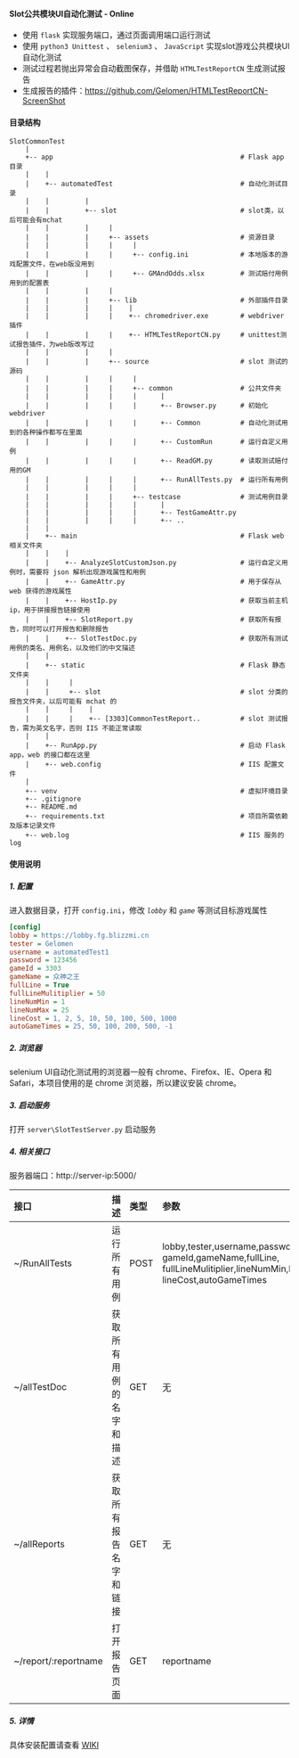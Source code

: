 ﻿#### Slot公共模块UI自动化测试 - Online
* 使用 `flask` 实现服务端口，通过页面调用端口运行测试
* 使用 `python3 Unittest` 、 `selenium3` 、 `JavaScript` 实现slot游戏公共模块UI自动化测试
* 测试过程若抛出异常会自动截图保存，并借助 `HTMLTestReportCN` 生成测试报告
* 生成报告的插件：https://github.com/Gelomen/HTMLTestReportCN-ScreenShot

#### 目录结构
```
SlotCommonTest
    |
    +-- app                                               # Flask app 目录
    |    |
    |    +-- automatedTest                                # 自动化测试目录
    |    |         |
    |    |         +-- slot                               # slot类，以后可能会有mchat
    |    |         |     |
    |    |         |     +-- assets                       # 资源目录
    |    |         |     |     |
    |    |         |     |     +-- config.ini             # 本地版本的游戏配置文件，在web版没用到
    |    |         |     |     +-- GMAndOdds.xlsx         # 测试赔付用例用到的配置表
    |    |         |     |
    |    |         |     +-- lib                          # 外部插件目录
    |    |         |     |    |
    |    |         |     |    +-- chromedriver.exe        # webdriver 插件
    |    |         |     |    +-- HTMLTestReportCN.py     # unittest测试报告插件，为web版改写过
    |    |         |     |
    |    |         |     +-- source                       # slot 测试的源码
    |    |         |     |     |
    |    |         |     |     +-- common                 # 公共文件夹
    |    |         |     |     |      |
    |    |         |     |     |      +-- Browser.py      # 初始化webdriver
    |    |         |     |     |      +-- Common          # 自动化测试用到的各种操作都写在里面
    |    |         |     |     |      +-- CustomRun       # 运行自定义用例
    |    |         |     |     |      +-- ReadGM.py       # 读取测试赔付用的GM
    |    |         |     |     |      +-- RunAllTests.py  # 运行所有用例
    |    |         |     |     |
    |    |         |     |     +-- testcase               # 测试用例目录
    |    |         |     |     |      |
    |    |         |     |     |      +-- TestGameAttr.py
    |    |         |     |     |      +-- ..
    |    |
    |    +-- main                                         # Flask web 相关文件夹
    |    |    |
    |    |    +-- AnalyzeSlotCustomJson.py                # 运行自定义用例时，需要将 json 解析出现游戏属性和用例
    |    |    +-- GameAttr.py                             # 用于保存从 web 获得的游戏属性
    |    |    +-- HostIp.py                               # 获取当前主机 ip，用于拼接报告链接使用
    |    |    +-- SlotReport.py                           # 获取所有报告，同时可以打开报告和删除报告
    |    |    +-- SlotTestDoc.py                          # 获取所有测试用例的类名、用例名，以及他们的中文描述
    |    |
    |    +-- static                                       # Flask 静态文件夹
    |    |     |
    |    |     +-- slot                                   # slot 分类的报告文件夹，以后可能有 mchat 的
    |    |     |    |
    |    |     |    +-- [3303]CommonTestReport..          # slot 测试报告，需为英文名字，否则 IIS 不能正常读取
    |    |
    |    +-- RunApp.py                                    # 启动 Flask app，web 的接口都在这里
    |    +-- web.config                                   # IIS 配置文件
    |
    +-- venv                                              # 虚拟环境目录
    +-- .gitignore
    +-- README.md
    +-- requirements.txt                                  # 项目所需依赖及版本记录文件
    +-- web.log                                           # IIS 服务的log
```


#### 使用说明
##### 1. 配置
进入数据目录，打开 `config.ini`，修改 *`lobby`* 和 *`game`* 等测试目标游戏属性
```ini
[config]
lobby = https://lobby.fg.blizzmi.cn
tester = Gelomen
username = automatedTest1
password = 123456
gameId = 3303
gameName = 众神之王
fullLine = True
fullLineMulitiplier = 50
lineNumMin = 1
lineNumMax = 25
lineCost = 1, 2, 5, 10, 50, 100, 500, 1000
autoGameTimes = 25, 50, 100, 200, 500, -1
```

##### 2. 浏览器
selenium UI自动化测试用的浏览器一般有 chrome、Firefox、IE、Opera 和 Safari，本项目使用的是 chrome 浏览器，所以建议安装 chrome。

##### 3. 启动服务
打开 `server\SlotTestServer.py` 启动服务

##### 4. 相关接口
服务器端口：http://server-ip:5000/

|接口|描述|类型|参数|示例|
|:--|:--|:--|:--|:--|
|~/RunAllTests|运行所有用例|POST|lobby,tester,username,password,<br/>gameId,gameName,fullLine,<br/>fullLineMulitiplier,lineNumMin,lineNumMax,<br/>lineCost,autoGameTimes|http://server-ip:5000/RunAllTests|
|~/allTestDoc|获取所有用例的名字和描述|GET|无|http://server-ip:5000/allTestDoc|
|~/allReports|获取所有报告名字和链接|GET|无|http://server-ip:5000/allReports|
|~/report/:reportname|打开报告页面|GET|reportname|http://server-ip:5000/report/【希腊传说】公共模块测试报告V1.1|

##### 5. 详情
具体安装配置请查看 [WIKI](https://github.com/Gelomen/SlotCommonTest/wiki)